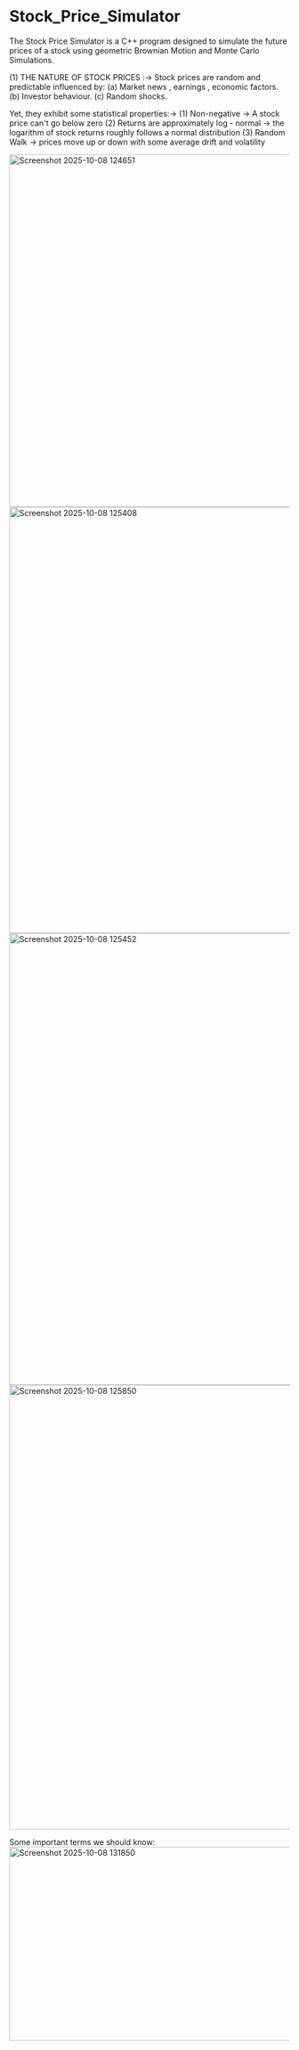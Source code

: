 # Stock_Price_Simulator

The Stock Price Simulator is a C++ program designed to simulate 
the future prices of a stock using geometric Brownian Motion and Monte Carlo Simulations.

(1) THE NATURE OF STOCK PRICES :->
  Stock prices are random and predictable influenced by:
  (a) Market news , earnings , economic factors.
  (b) Investor behaviour.
  (c) Random shocks.


Yet, they exhibit some statistical properties:->
(1) Non-negative -> A stock price can't go below zero
(2) Returns are approximately log - normal -> the logarithm of stock returns roughly follows a normal distribution
(3) Random Walk -> prices move up or down with some average drift and volatility


 
<img width="560" height="633" alt="Screenshot 2025-10-08 124651" src="https://github.com/user-attachments/assets/070138df-0f40-4c60-8ccf-602cf8572b42" />

<img width="595" height="765" alt="Screenshot 2025-10-08 125408" src="https://github.com/user-attachments/assets/ed3d3488-59bd-4ec1-a8f8-6db00d1168d5" />

<img width="663" height="811" alt="Screenshot 2025-10-08 125452" src="https://github.com/user-attachments/assets/c87961a4-f90e-4bfb-ab2e-28e638e7ff5e" />

<img width="699" height="798" alt="Screenshot 2025-10-08 125850" src="https://github.com/user-attachments/assets/04d45590-903b-4037-ac03-ef485f46034d" />



Some important terms we should know:
<img width="821" height="348" alt="Screenshot 2025-10-08 131850" src="https://github.com/user-attachments/assets/7af8a2f4-ed66-4547-b3ba-5349c463ed1a" />


